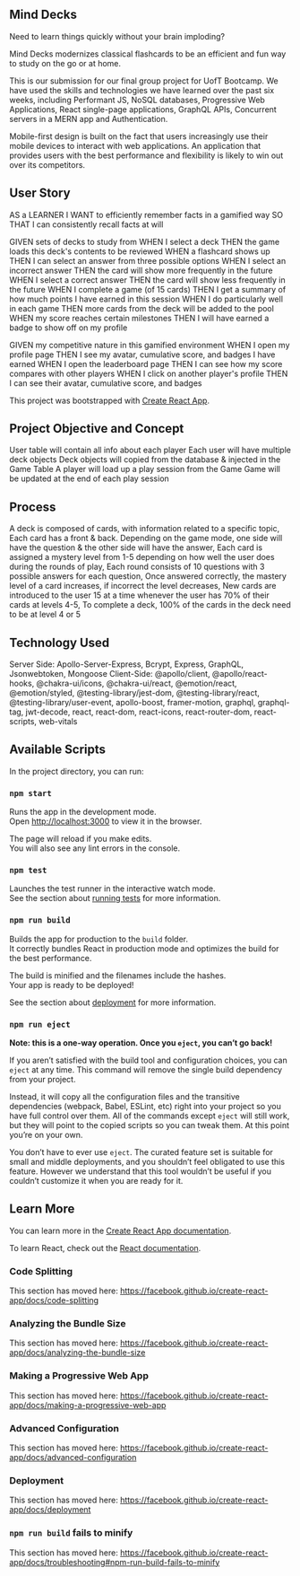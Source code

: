 ## Mind Decks

Need to learn things quickly without your brain imploding?

Mind Decks modernizes classical flashcards to be an efficient and fun way to study on the go or at home. 

This is our submission for our final group project for UofT Bootcamp. We have used the skills and technologies
we have learned over the past six weeks, including Performant JS, NoSQL databases, Progressive Web Applications,
React single-page applications, GraphQL APIs, Concurrent servers in a MERN app and Authentication.

Mobile-first design is built on the fact that users increasingly use their mobile devices to interact with web applications. An application that provides users with the best performance and flexibility is likely to win out over its competitors. 

## User Story

AS a LEARNER
I WANT to efficiently remember facts in a gamified way
SO THAT I can consistently recall facts at will

GIVEN sets of decks to study from
WHEN I select a deck
THEN the game loads this deck's contents to be reviewed
WHEN a flashcard shows up
THEN I can select an answer from three possible options
WHEN I select an incorrect answer
THEN the card will show more frequently in the future
WHEN I select a correct answer
THEN the card will show less frequently in the future
WHEN I complete a game (of 15 cards)
THEN I get a summary of how much points I have earned in this session
WHEN I do particularly well in each game
THEN more cards from the deck will be added to the pool
WHEN my score reaches certain milestones
THEN I will have earned a badge to show off on my profile

GIVEN my competitive nature in this gamified environment
WHEN I open my profile page
THEN I see my avatar, cumulative score, and badges I have earned
WHEN I open the leaderboard page
THEN I can see how my score compares with other players
WHEN I click on another player's profile
THEN I can see their avatar, cumulative score, and badges

This project was bootstrapped with [Create React App](https://github.com/facebook/create-react-app).

## Project Objective and Concept

User table will contain all info about each player
Each user will have multiple deck objects
Deck objects will copied from the database & injected in the Game Table
A player will load up a play session from the Game
Game will be updated at the end of each play session

## Process
A deck is composed of cards, with information related to a specific topic,
Each card has a front & back. Depending on the game mode, one side will have the question & the other side
will have the answer, 
Each card is assigned a mystery level from 1-5 depending on how well the user does during the rounds of play,
Each round consists of 10 questions with 3 possible answers for each question,
Once answered correctly, the mastery level of a card increases, if incorrect the level decreases,
New cards are introduced to the user 15 at a time whenever the user has 70% of their cards at levels 4-5,
To complete a deck, 100% of the cards in the deck need to be at level 4 or 5 

## Technology Used

Server Side: Apollo-Server-Express, Bcrypt, Express, GraphQL, Jsonwebtoken, Mongoose
Client-Side: @apollo/client, @apollo/react-hooks, @chakra-ui/icons, @chakra-ui/react, @emotion/react, @emotion/styled, @testing-library/jest-dom, @testing-library/react, @testing-library/user-event, apollo-boost, framer-motion, graphql, graphql-tag, jwt-decode, react, react-dom, react-icons, react-router-dom, react-scripts, web-vitals

## Available Scripts

In the project directory, you can run:

### `npm start`

Runs the app in the development mode.<br />
Open [http://localhost:3000](http://localhost:3000) to view it in the browser.

The page will reload if you make edits.<br />
You will also see any lint errors in the console.

### `npm test`

Launches the test runner in the interactive watch mode.<br />
See the section about [running tests](https://facebook.github.io/create-react-app/docs/running-tests) for more information.

### `npm run build`

Builds the app for production to the `build` folder.<br />
It correctly bundles React in production mode and optimizes the build for the best performance.

The build is minified and the filenames include the hashes.<br />
Your app is ready to be deployed!

See the section about [deployment](https://facebook.github.io/create-react-app/docs/deployment) for more information.

### `npm run eject`

**Note: this is a one-way operation. Once you `eject`, you can’t go back!**

If you aren’t satisfied with the build tool and configuration choices, you can `eject` at any time. This command will remove the single build dependency from your project.

Instead, it will copy all the configuration files and the transitive dependencies (webpack, Babel, ESLint, etc) right into your project so you have full control over them. All of the commands except `eject` will still work, but they will point to the copied scripts so you can tweak them. At this point you’re on your own.

You don’t have to ever use `eject`. The curated feature set is suitable for small and middle deployments, and you shouldn’t feel obligated to use this feature. However we understand that this tool wouldn’t be useful if you couldn’t customize it when you are ready for it.

## Learn More

You can learn more in the [Create React App documentation](https://facebook.github.io/create-react-app/docs/getting-started).

To learn React, check out the [React documentation](https://reactjs.org/).

### Code Splitting

This section has moved here: https://facebook.github.io/create-react-app/docs/code-splitting

### Analyzing the Bundle Size

This section has moved here: https://facebook.github.io/create-react-app/docs/analyzing-the-bundle-size

### Making a Progressive Web App

This section has moved here: https://facebook.github.io/create-react-app/docs/making-a-progressive-web-app

### Advanced Configuration

This section has moved here: https://facebook.github.io/create-react-app/docs/advanced-configuration

### Deployment

This section has moved here: https://facebook.github.io/create-react-app/docs/deployment

### `npm run build` fails to minify

This section has moved here: https://facebook.github.io/create-react-app/docs/troubleshooting#npm-run-build-fails-to-minify
